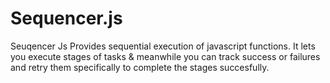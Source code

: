# Sequencer.js
Seuqencer Js Provides sequential execution of javascript functions. It lets you execute stages of tasks & meanwhile you can track success or failures and retry them specifically to complete the stages succesfully.
